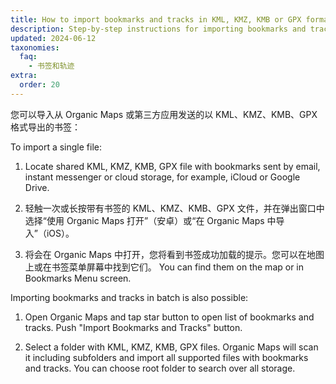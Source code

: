 ```yaml
---
title: How to import bookmarks and tracks in KML, KMZ, KMB or GPX format?
description: Step-by-step instructions for importing bookmarks and tracks shared with you in formats KML, KMZ, KMB or GPX
updated: 2024-06-12
taxonomies:
  faq:
    - 书签和轨迹
extra:
  order: 20
---
```


您可以导入从 Organic Maps 或第三方应用发送的以 KML、KMZ、KMB、GPX 格式导出的书签：

To import a single file:

1. Locate shared KML, KMZ, KMB, GPX file with bookmarks sent by email, instant messenger or cloud storage, for example, iCloud or Google Drive.

2. 轻触一次或长按带有书签的 KML、KMZ、KMB、GPX 文件，并在弹出窗口中选择“使用 Organic Maps 打开”（安卓）或“在 Organic Maps 中导入”（iOS）。

3. 将会在 Organic Maps 中打开，您将看到书签成功加载的提示。您可以在地图上或在书签菜单屏幕中找到它们。 You can find them on the map or in Bookmarks Menu screen.

Importing bookmarks and tracks in batch is also possible:

1. Open Organic Maps and tap star button to open list of bookmarks and tracks. Push "Import Bookmarks and Tracks" button.

2. Select a folder with KML, KMZ, KMB, GPX files. Organic Maps will scan it including subfolders and import all supported files with bookmarks and tracks. You can choose root folder to search over all storage.
